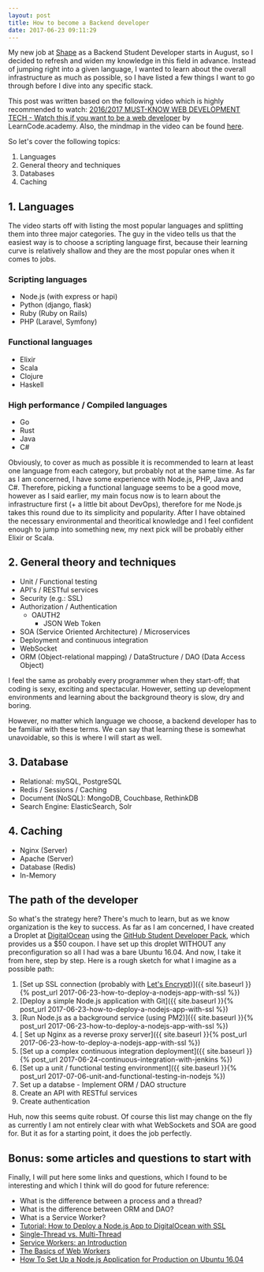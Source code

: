 ```yaml
---
layout: post
title: How to become a Backend developer
date: 2017-06-23 09:11:29
---
```


My new job at [Shape](https://shape.dk) as a Backend Student Developer starts in August, so I decided to refresh and widen my knowledge in this field in advance. Instead of jumping right into a given language, I wanted to learn about the overall infrastructure as much as possible, so I have listed a few things I want to go through before I dive into any specific stack.

This post was written based on the following video which is highly recommended to watch: [2016/2017 MUST-KNOW WEB DEVELOPMENT TECH - Watch this if you want to be a web developer](https://youtu.be/sBzRwzY7G-k?t=12m33s) by LearnCode.academy. Also, the mindmap in the video can be found [here](https://coggle.it/diagram/Vz9LvW8byvN0I38x).

So let's cover the following topics:

1. Languages
2. General theory and techniques
3. Databases
4. Caching

## 1. Languages

The video starts off with listing the most popular languages and splitting them into three major categories. The guy in the video tells us that the easiest way is to choose a scripting language first, because their learning curve is relatively shallow and they are the most popular ones when it comes to jobs.

### Scripting languages

- Node.js (with express or hapi)
- Python (django, flask)
- Ruby (Ruby on Rails)
- PHP (Laravel, Symfony)

### Functional languages

- Elixir
- Scala
- Clojure
- Haskell

### High performance / Compiled languages

- Go
- Rust
- Java
- C#

Obviously, to cover as much as possible it is recommended to learn at least one language from each category, but probably not at the same time. As far as I am concerned, I have some experience with Node.js, PHP, Java and C#. Therefore, picking a functional language seems to be a good move, however as I said earlier, my main focus now is to learn about the infrastructure first (+ a little bit about DevOps), therefore for me Node.js takes this round due to its simplicity and popularity. After I have obtained the necessary environmental and theoritical knowledge and I feel confident enough to jump into something new, my next pick will be probably either Elixir or Scala.

## 2. General theory and techniques

- Unit / Functional testing
- API's / RESTful services
- Security (e.g.: SSL)
- Authorization / Authentication
  - OAUTH2
	- JSON Web Token
- SOA (Service Oriented Architecture) / Microservices
- Deployment and continuous integration
- WebSocket
- ORM (Object-relational mapping) / DataStructure / DAO (Data Access Object)

I feel the same as probably every programmer when they start-off; that coding is sexy, exciting and spectacular. However, setting up development environments and learning about the background theory is slow, dry and boring. 

However, no matter which language we choose, a backend developer has to be familiar with these terms. We can say that learning these is somewhat unavoidable, so this is where I will start as well. 

## 3. Database

- Relational: mySQL, PostgreSQL
- Redis / Sessions / Caching
- Document (NoSQL): MongoDB, Couchbase, RethinkDB
- Search Engine: ElasticSearch, Solr

## 4. Caching

- Nginx (Server)
- Apache (Server)
- Database (Redis)
- In-Memory

## The path of the developer

So what's the strategy here? There's much to learn, but as we know organization is the key to success. As far as I am concerned, I have created a Droplet at [DigitalOcean](https://www.digitalocean.com/) using the [GitHub Student Developer Pack](https://education.github.com/pack), which provides us a $50 coupon. I have set up this droplet WITHOUT any preconfiguration so all I had was a bare Ubuntu 16.04. And now, I take it from here, step by step. Here is a rough sketch for what I imagine as a possible path:

1. [Set up SSL connection (probably with [Let's Encrypt](https://letsencrypt.org/))]({{ site.baseurl }}{% post_url 2017-06-23-how-to-deploy-a-nodejs-app-with-ssl %})
2. [Deploy a simple Node.js application with Git]({{ site.baseurl }}{% post_url 2017-06-23-how-to-deploy-a-nodejs-app-with-ssl %})
3. [Run Node.js as a background service (using PM2)]({{ site.baseurl }}{% post_url 2017-06-23-how-to-deploy-a-nodejs-app-with-ssl %})
4. [ Set up Nginx as a reverse proxy server]({{ site.baseurl }}{% post_url 2017-06-23-how-to-deploy-a-nodejs-app-with-ssl %})
5. [Set up a complex continuous integration deployment]({{ site.baseurl }}{% post_url 2017-06-24-continuous-integration-with-jenkins %})
6. [Set up a unit / functional testing environment]({{ site.baseurl }}{% post_url 2017-07-06-unit-and-functional-testing-in-nodejs %})
7. Set up a databse - Implement ORM / DAO structure
8. Create an API with RESTful services
9. Create authentication

Huh, now this seems quite robust. Of course this list may change on the fly as currently I am not entirely clear with what WebSockets and SOA are good for. But it as for a starting point, it does the job perfectly.

## Bonus: some articles and questions to start with

Finally, I will put here some links and questions, which I found to be interesting and which I think will do good for future reference:

- What is the difference between a process and a thread?
- What is the difference between ORM and DAO?
- What is a Service Worker?
- [Tutorial: How to Deploy a Node.js App to DigitalOcean with SSL](https://code.lengstorf.com/deploy-nodejs-ssl-digitalocean/)
- [Single-Thread vs. Multi-Thread](http://www.reliasoft.com/BlockSim/multithread.htm)
- [Service Workers: an Introduction](https://developers.google.com/web/fundamentals/getting-started/primers/service-workers)
- [The Basics of Web Workers](https://www.html5rocks.com/en/tutorials/workers/basics/)
- [How To Set Up a Node.js Application for Production on Ubuntu 16.04](https://www.digitalocean.com/community/tutorials/how-to-set-up-a-node-js-application-for-production-on-ubuntu-16-04)
